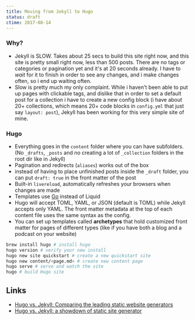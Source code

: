 ```yaml
---
title: Moving from Jekyll to Hugo
status: draft
ctime: 2017-08-14
---
```


### Why?

- Jekyll is SLOW. Takes about 25 secs to build this site right now, and this site is pretty small right now, less than 500 posts. There are no tags or categories or pagination yet and it's at 20 seconds already. I have to _wait_ for it to finish in order to see any changes, and i make changes often, so i end up waiting often. 
- Slow is pretty much my only complaint. While i haven't been able to put up pages with clickable tags, and dislike that in order to set a default post for a collection i have to create a new config block (i have about 20+ collections, which means 20+ code blocks in `config.yml` that just say `layout: post`), Jekyll has been working for this very simple site of mine.

### Hugo 
- Everything goes in the `content` folder where you can have subfolders. (No `_drafts`, `_posts` and no creating a lot of `_collection` folders in the root dir like in Jekyll)
- Pagination and redirects (`aliases`) works out of the box
- instead of having to place unfinished posts inside the `_draft` folder, you can put `draft: true` in the front matter of the post
- Built-in `livereload`, automatically refreshes your browsers when changes are made
- Templates use [Go](https://gohugo.io/templates/introduction/) instead of Liquid
- Hugo will accept TOML, YAML, or JSON (default is TOML) while Jekyll accepts only YAML. The front matter metadata at the top of each content file uses the same syntax as the config. 
- You can set up templates called **archetypes** that hold customized front matter for pages of different types (like if you have both a blog and a podcast on your website)

```bash
brew install hugo # install hugo
hugo version # verify your new install
hugo new site quickstart # create a new quickstart site
hugo new content/<page.md> # create new content page
hugo serve # serve and watch the site
hugo # build Hugo site
```


Links
---
- [Hugo vs. Jekyll: Comparing the leading static website generators](https://opensource.com/article/17/5/hugo-vs-jekyll)
- [Hugo vs. Jekyll: a showdown of static site generator](https://novelist.xyz/tech/hugo-vs-jekyll-static-site-generator/)